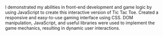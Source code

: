 I demonstrated my abilities in front-end development and game logic by using JavaScript to create this interactive version of Tic Tac Toe.
Created a responsive and easy-to-use gaming interface using CSS.
DOM manipulation, JavaScript, and useful libraries were used to implement the game mechanics, resulting in dynamic user interactions.
